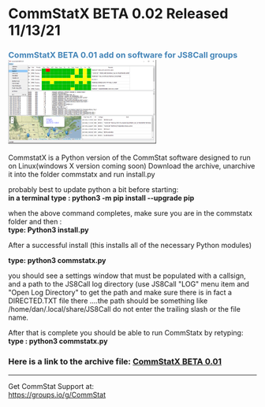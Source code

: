 # CommStatX BETA 0.02 Released 11/13/21
<h3 style="color: #4485b8;">CommStatX BETA 0.01 add on software for JS8Call groups&nbsp;&nbsp;<img src="https://github.com/W5DMH/CommStatX/blob/main/CommStatXBeta.png?raw=true" alt="CommStatX 0.01" width="300" height="170" /></h3>

CommstatX is a Python version of the CommStat software designed to run on Linux(windows X version coming soon) 
Download the archive, unarchive it into the folder commstatx and run install.py 

probably best to update python a bit before starting: <br>
<b>in a terminal type : python3 -m pip install --upgrade pip </b>

when the above command completes, make sure you are in the commstatx folder and then : <br>
<b>type: Python3 install.py </b>

After a successful install (this installs all of the necessary Python modules) 

<b>type: python3 commstatx.py</b>    

you should see a settings window that must be populated with a callsign, and a path to the 
JS8Call log directory (use JS8Call "LOG" menu item and "Open Log Directory" to get the path and
make sure there is in fact a DIRECTED.TXT file there ....the path should be something 
like /home/dan/.local/share/JS8Call    do not enter the trailing slash or the file name. 

After that is complete you should be able to run CommStatx by retyping:<br>
<b> type : python3 commstatx.py </b>
<br>

 
<h3>Here is a link to the archive file:&nbsp;<a href="https://github.com/W5DMH/CommStatX/raw/main/commstatx.tar.gz" target="_blank" rel="noopener">CommStatX BETA 0.01</a></h3>
<hr />

Get CommStat Support at: <br>
https://groups.io/g/CommStat
